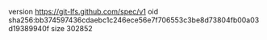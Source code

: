 version https://git-lfs.github.com/spec/v1
oid sha256:bb374597436cdaebc1c246ece56e7f706553c3be8d73804fb00a03d19389940f
size 302852
